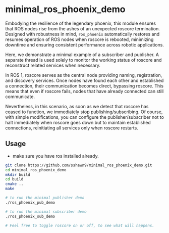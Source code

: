# minimal_ros_phoenix_demo
Embodying the resilience of the legendary phoenix, this module ensures that ROS nodes rise from the ashes of an unexpected roscore termination. Designed with robustness in mind, `ros_phoenix` automatically restores and resumes operation of ROS nodes when roscore is rebooted, minimizing downtime and ensuring consistent performance across robotic applications.

Here, we demonstrate a minimal example of a subscriber and publisher. A separate thread is used solely to monitor the working status of roscore and reconstruct related services when necessary.

In ROS 1, roscore serves as the central node providing naming, registration, and discovery services. Once nodes have found each other and established a connection, their communication becomes direct, bypassing roscore. This means that even if roscore fails, nodes that have already connected can still communicate.

Nevertheless, in this scenario, as soon as we detect that roscore has ceased to function, we immediately stop publishing/subscribing. Of course, with simple modifications, you can configure the publisher/subscriber not to halt immediately when roscore goes down but to maintain established connections, reinitiating all services only when roscore restarts.

## Usage
- make sure you have ros installed already.
```bash
git clone https://github.com/sshawn9/minimal_ros_phoenix_demo.git
cd minimal_ros_phoenix_demo
mkdir build
cd build
cmake ..
make

# to run the minimal publisher demo
./ros_phoenix_pub_demo

# to run the minimal subscriber demo
./ros_phoenix_sub_demo

# Feel free to toggle roscore on or off, to see what will happens.
```
